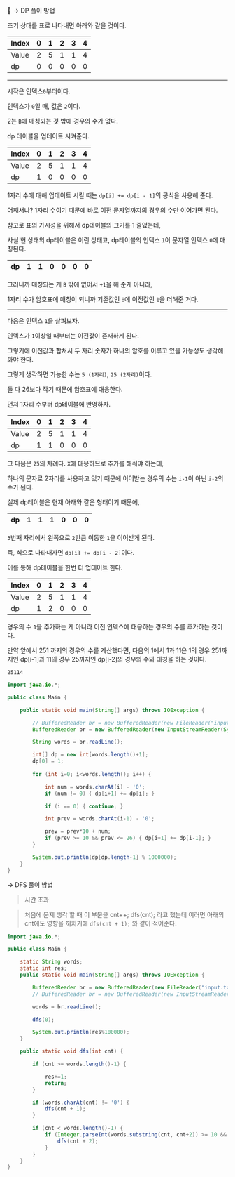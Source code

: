 <aside>
📌 → DP 풀이 방법

초기 상태를 표로 나타내면 아래와 같을 것이다.

| Index | 0 | 1 | 2 | 3 | 4 |
| --- | --- | --- | --- | --- | --- |
| Value | 2 | 5 | 1 | 1 | 4 |
| dp | 0 | 0 | 0 | 0 | 0 |

---

시작은 인덱스`0`부터이다.

인덱스가 `0`일 때, 값은 `2`이다.

2는 `B`에 매칭되는 것 밖에 경우의 수가 없다.

dp 테이블을 업데이트 시켜준다.

| Index | 0 | 1 | 2 | 3 | 4 |
| --- | --- | --- | --- | --- | --- |
| Value | 2 | 5 | 1 | 1 | 4 |
| dp | 1 | 0 | 0 | 0 | 0 |

1자리 수에 대해 업데이트 시킬 때는 `dp[i] += dp[i - 1]`의 공식을 사용해 준다.

어째서냐? 1자리 수이기 때문에 바로 이전 문자열까지의 경우의 수만 이어가면 된다.

참고로 표의 가시성을 위해서 dp테이블의 크기를 1 줄였는데,

사실 현 상태의 dp테이블은 이런 상태고, dp테이블의 인덱스 `1`이 문자열 인덱스 `0`에 매칭된다.

| dp | 1 | 1 | 0 | 0 | 0 | 0 |
| --- | --- | --- | --- | --- | --- | --- |

그러니까 매칭되는 게 `B` 밖에 없어서 `+1`을 해 준게 아니라,

1자리 수가 암호표에 매칭이 되니까 기존값인 `0`에 이전값인 `1`을 더해준 거다.

---

다음은 인덱스 `1`을 살펴보자.

인덱스가 `1`이상일 때부터는 이전값이 존재하게 된다.

그렇기에 이전값과 합쳐서 두 자리 숫자가 하나의 암호를 이루고 있을 가능성도 생각해봐야 한다.

그렇게 생각하면 가능한 수는 `5 (1자리)`, `25 (2자리)`이다.

둘 다 26보다 작기 때문에 암호표에 대응한다.

먼저 1자리 수부터 dp테이블에 반영하자.

| Index | 0 | 1 | 2 | 3 | 4 |
| --- | --- | --- | --- | --- | --- |
| Value | 2 | 5 | 1 | 1 | 4 |
| dp | 1 | 1 | 0 | 0 | 0 |

그 다음은 `25`의 차례다. `X`에 대응하므로 추가를 해줘야 하는데,

하나의 문자로 2자리를 사용하고 있기 때문에 이어받는 경우의 수는 `i-1`이 아닌 `i-2`의 수가 된다.

실제 dp테이블은 현재 아래와 같은 형태이기 때문에,

| dp | 1 | 1 | 1 | 0 | 0 | 0 |
| --- | --- | --- | --- | --- | --- | --- |

`3`번째 자리에서 왼쪽으로 `2`만큼 이동한 `1`을 이어받게 된다.

즉, 식으로 나타내자면 `dp[i] += dp[i - 2]`이다.

이를 통해 dp테이블을 한번 더 업데이트 한다.

| Index | 0 | 1 | 2 | 3 | 4 |
| --- | --- | --- | --- | --- | --- |
| Value | 2 | 5 | 1 | 1 | 4 |
| dp | 1 | 2 | 0 | 0 | 0 |

경우의 수 `1`을 추가하는 게 아니라 이전 인덱스에 대응하는 경우의 수를 추가하는 것이다.

만약 앞에서 251 까지의 경우의 수를 계산했다면, 다음의 1에서 1과 11은 1의 경우 251까지인 dp[i-1]과 11의 경우 25까지인 dp[i-2]의 경우의 수와 대칭을 하는 것이다. 

```
25114
```

```java
import java.io.*;

public class Main {

    public static void main(String[] args) throws IOException {

        // BufferedReader br = new BufferedReader(new FileReader("input.txt")); 
        BufferedReader br = new BufferedReader(new InputStreamReader(System.in));

        String words = br.readLine();

        int[] dp = new int[words.length()+1];
        dp[0] = 1;
        
        for (int i=0; i<words.length(); i++) {

            int num = words.charAt(i) - '0';
            if (num != 0) { dp[i+1] += dp[i]; }

            if (i == 0) { continue; }

            int prev = words.charAt(i-1) - '0';

            prev = prev*10 + num;
            if (prev >= 10 && prev <= 26) { dp[i+1] += dp[i-1]; }
        } 

        System.out.println(dp[dp.length-1] % 1000000);
    }
}
```

→ DFS 풀이 방법

> 시간 초과
> 

> 처음에 문제 생각 할 때 이 부분을 cnt++; dfs(cnt); 라고 했는데 이러면 아래의 cnt에도 영향을 끼치기에 `dfs(cnt + 1);` 와 같이 적어준다.
> 

```java
import java.io.*;

public class Main {

    static String words;
    static int res;
    public static void main(String[] args) throws IOException {

        BufferedReader br = new BufferedReader(new FileReader("input.txt")); 
        // BufferedReader br = new BufferedReader(new InputStreamReader(System.in));

        words = br.readLine();

        dfs(0);

        System.out.println(res%100000);
    }

    public static void dfs(int cnt) {

        if (cnt >= words.length()-1) {

            res+=1;
            return;
        }

        if (words.charAt(cnt) != '0') { 
            dfs(cnt + 1); 
        }

        if (cnt < words.length()-1) {
            if (Integer.parseInt(words.substring(cnt, cnt+2)) >= 10 && Integer.parseInt(words.substring(cnt, cnt+2)) <= 26) {
                dfs(cnt + 2);
            }
        }
    }
}
```

</aside>
